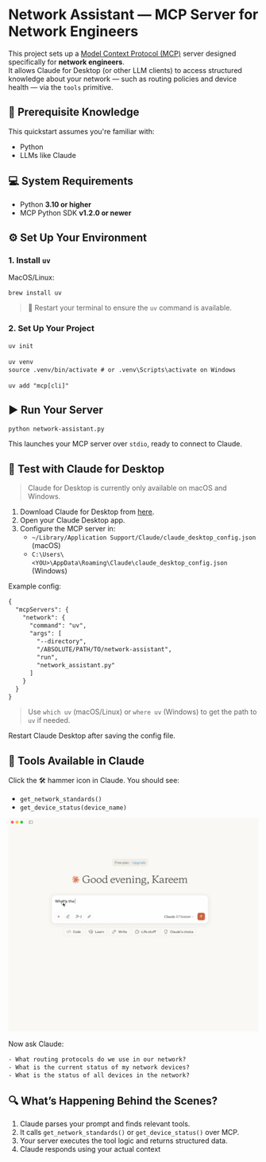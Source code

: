# Network Assistant — MCP Server for Network Engineers

This project sets up a [Model Context Protocol (MCP)](https://modelcontextprotocol.io) server designed specifically for **network engineers**.  
It allows Claude for Desktop (or other LLM clients) to access structured knowledge about your network — such as routing policies and device health — via the `tools` primitive.



## 🧠 Prerequisite Knowledge

This quickstart assumes you're familiar with:
- Python
- LLMs like Claude


## 💻 System Requirements

- Python **3.10 or higher**
- MCP Python SDK **v1.2.0 or newer**



## ⚙️ Set Up Your Environment

### 1. Install `uv`

MacOS/Linux:

    brew install uv

> 🔁 Restart your terminal to ensure the `uv` command is available.

### 2. Set Up Your Project

    uv init

    uv venv
    source .venv/bin/activate # or .venv\Scripts\activate on Windows

    uv add "mcp[cli]"



## ▶️ Run Your Server

    python network-assistant.py

This launches your MCP server over `stdio`, ready to connect to Claude.



## 🧪 Test with Claude for Desktop

> Claude for Desktop is currently only available on macOS and Windows.
1. Download Claude for Desktop from [here](https://www.anthropic.com/download).
2. Open your Claude Desktop app.
3. Configure the MCP server in:
   - `~/Library/Application Support/Claude/claude_desktop_config.json` (macOS)
   - `C:\Users\<YOU>\AppData\Roaming\Claude\claude_desktop_config.json` (Windows)

Example config:

    {
      "mcpServers": {
        "network": {
          "command": "uv",
          "args": [
            "--directory",
            "/ABSOLUTE/PATH/TO/network-assistant",
            "run",
            "network_assistant.py"
          ]
        }
      }
    }

> Use `which uv` (macOS/Linux) or `where uv` (Windows) to get the path to `uv` if needed.

Restart Claude Desktop after saving the config file.



## 🔨 Tools Available in Claude

Click the 🛠 hammer icon in Claude. You should see:

- `get_network_standards()`
- `get_device_status(device_name)`

![Claude](assets/claude-af.gif)



Now ask Claude:

    - What routing protocols do we use in our network?
    - What is the current status of my network devices?
    - What is the status of all devices in the network?



## 🔍 What’s Happening Behind the Scenes?

1. Claude parses your prompt and finds relevant tools.
2. It calls `get_network_standards()` or `get_device_status()` over MCP.
3. Your server executes the tool logic and returns structured data.
4. Claude responds using your actual context


